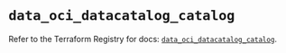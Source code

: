 # `data_oci_datacatalog_catalog`

Refer to the Terraform Registry for docs: [`data_oci_datacatalog_catalog`](https://registry.terraform.io/providers/oracle/oci/7.19.0/docs/data-sources/datacatalog_catalog).
